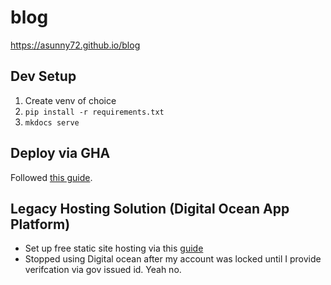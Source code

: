 # blog

https://asunny72.github.io/blog

## Dev Setup

1. Create venv of choice
1. `pip install -r requirements.txt`
1. `mkdocs serve`

## Deploy via GHA

Followed [this guide](https://squidfunk.github.io/mkdocs-material/publishing-your-site/#with-github-actions-material-for-mkdocs).

## Legacy Hosting Solution (Digital Ocean App Platform)

- Set up free static site hosting via this [guide](https://www.starfallprojects.co.uk/projects/deploy-host-docs/deploy-mkdocs-material-digitalocean-app-platform/#deployment)
- Stopped using Digital ocean after my account was locked until I provide verifcation via gov issued id. Yeah no.
